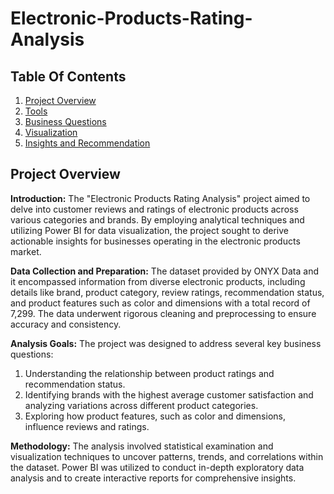 # Electronic-Products-Rating-Analysis

## Table Of Contents

1. [Project Overview](#project-overview)
2. [Tools](#tools)
3. [Business Questions](#business-questions)
4. [Visualization](#visualization)
5. [Insights and Recommendation](#insights-and-recommendation)

## Project Overview
**Introduction:**
The "Electronic Products Rating Analysis" project aimed to delve into customer reviews and ratings of electronic products across various categories and brands. By employing analytical techniques and utilizing Power BI for data visualization, the project sought to derive actionable insights for businesses operating in the electronic products market.

**Data Collection and Preparation:**
The dataset provided by ONYX Data and it encompassed information from diverse electronic products, including details like brand, product category, review ratings, recommendation status, and product features such as color and dimensions with a total record of 7,299. The data underwent rigorous cleaning and preprocessing to ensure accuracy and consistency.

**Analysis Goals:**
The project was designed to address several key business questions:

1. Understanding the relationship between product ratings and recommendation status.
2. Identifying brands with the highest average customer satisfaction and analyzing variations across different product categories.
3. Exploring how product features, such as color and dimensions, influence reviews and ratings.

**Methodology:**
The analysis involved statistical examination and visualization techniques to uncover patterns, trends, and correlations within the dataset. Power BI was utilized to conduct in-depth exploratory data analysis and to create interactive reports for comprehensive insights.
